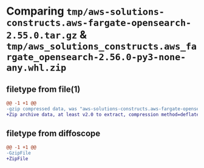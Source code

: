 # Comparing `tmp/aws-solutions-constructs.aws-fargate-opensearch-2.55.0.tar.gz` & `tmp/aws_solutions_constructs.aws_fargate_opensearch-2.56.0-py3-none-any.whl.zip`

## filetype from file(1)

```diff
@@ -1 +1 @@
-gzip compressed data, was "aws-solutions-constructs.aws-fargate-opensearch-2.55.0.tar", last modified: Fri Apr 12 16:15:37 2024, max compression
+Zip archive data, at least v2.0 to extract, compression method=deflate
```

## filetype from diffoscope

```diff
@@ -1 +1 @@
-GzipFile
+ZipFile
```

